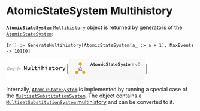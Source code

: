 # AtomicStateSystem Multihistory

[**`AtomicStateSystem`**](/Documentation/Systems/AtomicStateSystem.md) [`Multihistory`](README.md) object is returned by
[generators](/Documentation/Generators/README.md) of the
[`AtomicStateSystem`](/Documentation/Systems/AtomicStateSystem.md):

```wl
In[] := GenerateMultihistory[AtomicStateSystem[a_ :> a + 1], MaxEvents -> 10][0]
```

<img src="/Documentation/Images/AtomicStateMultihistory.png" width="378.6">

Internally, [`AtomicStateSystem`](/Documentation/Systems/AtomicStateSystem.md) is implemented by running a special case
of the [`MultisetSubstitutionSystem`](/Documentation/Systems/MultisetSubstitutionSystem.md). The object contains a
[`MultisetSubstitutionSystem` multihistory](MultisetSubstitutionSystem0.md) and can be converted to it.
